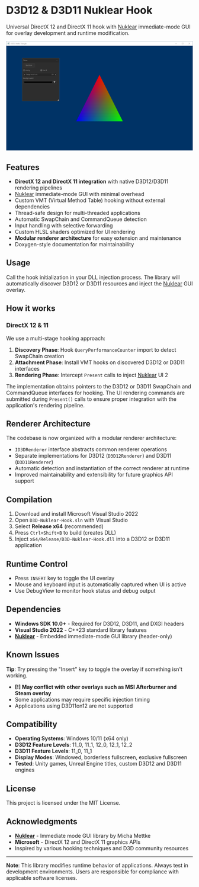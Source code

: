 # D3D12 & D3D11 Nuklear Hook

Universal DirectX 12 and DirectX 11 hook with [Nuklear](https://github.com/Immediate-Mode-UI/Nuklear) immediate-mode GUI for overlay development and runtime modification.

![D3D12 Hello Triangle Demo](2025-06-19%2004_18_01-D3D12%20Hello%20Triangle.png)

## Features

* **DirectX 12 and DirectX 11 integration** with native D3D12/D3D11 rendering pipelines
* [Nuklear](https://github.com/Immediate-Mode-UI/Nuklear) immediate-mode GUI with minimal overhead
* Custom VMT (Virtual Method Table) hooking without external dependencies
* Thread-safe design for multi-threaded applications
* Automatic SwapChain and CommandQueue detection
* Input handling with selective forwarding
* Custom HLSL shaders optimized for UI rendering
* **Modular renderer architecture** for easy extension and maintenance
* Doxygen-style documentation for maintainability

## Usage

Call the hook initialization in your DLL injection process. The library will automatically discover D3D12 or D3D11 resources and inject the [Nuklear](https://github.com/Immediate-Mode-UI/Nuklear) GUI overlay.

## How it works

### DirectX 12 & 11

We use a multi-stage hooking approach:

1. **Discovery Phase**: Hook `QueryPerformanceCounter` import to detect SwapChain creation
2. **Attachment Phase**: Install VMT hooks on discovered D3D12 or D3D11 interfaces  
3. **Rendering Phase**: Intercept `Present` calls to inject [Nuklear](https://github.com/Immediate-Mode-UI/Nuklear) UI
2

The implementation obtains pointers to the D3D12 or D3D11 SwapChain and CommandQueue interfaces for hooking. The UI rendering commands are submitted during `Present()` calls to ensure proper integration with the application's rendering pipeline.

## Renderer Architecture

The codebase is now organized with a modular renderer architecture:

* `ID3DRenderer` interface abstracts common renderer operations
* Separate implementations for D3D12 (`D3D12Renderer`) and D3D11 (`D3D11Renderer`)
* Automatic detection and instantiation of the correct renderer at runtime
* Improved maintainability and extensibility for future graphics API support

## Compilation

1. Download and install Microsoft Visual Studio 2022
2. Open `D3D-Nuklear-Hook.sln` with Visual Studio
3. Select **Release x64** (recommended)
4. Press `Ctrl+Shift+B` to build (creates DLL)
5. Inject `x64/Release/D3D-Nuklear-Hook.dll` into a D3D12 or D3D11 application

## Runtime Control

* Press `INSERT` key to toggle the UI overlay
* Mouse and keyboard input is automatically captured when UI is active
* Use DebugView to monitor hook status and debug output

## Dependencies

* **Windows SDK 10.0+** - Required for D3D12, D3D11, and DXGI headers
* **Visual Studio 2022** - C++23 standard library features
* **[Nuklear](https://github.com/Immediate-Mode-UI/Nuklear)** - Embedded immediate-mode GUI library (header-only)

## Known Issues

**Tip**: Try pressing the "Insert" key to toggle the overlay if something isn't working.

* **[!] May conflict with other overlays such as MSI Afterburner and Steam overlay**
* Some applications may require specific injection timing
* Applications using D3D11on12 are not supported

## Compatibility

* **Operating Systems**: Windows 10/11 (x64 only)
* **D3D12 Feature Levels**: 11_0, 11_1, 12_0, 12_1, 12_2
* **D3D11 Feature Levels**: 11_0, 11_1
* **Display Modes**: Windowed, borderless fullscreen, exclusive fullscreen
* **Tested**: Unity games, Unreal Engine titles, custom D3D12 and D3D11 engines

## License

This project is licensed under the MIT License.

## Acknowledgments

* **[Nuklear](https://github.com/Immediate-Mode-UI/Nuklear)** - Immediate mode GUI library by Micha Mettke
* **Microsoft** - DirectX 12 and DirectX 11 graphics APIs
* Inspired by various hooking techniques and D3D community resources

---

**Note**: This library modifies runtime behavior of applications. Always test in development environments. Users are responsible for compliance with applicable software licenses. 